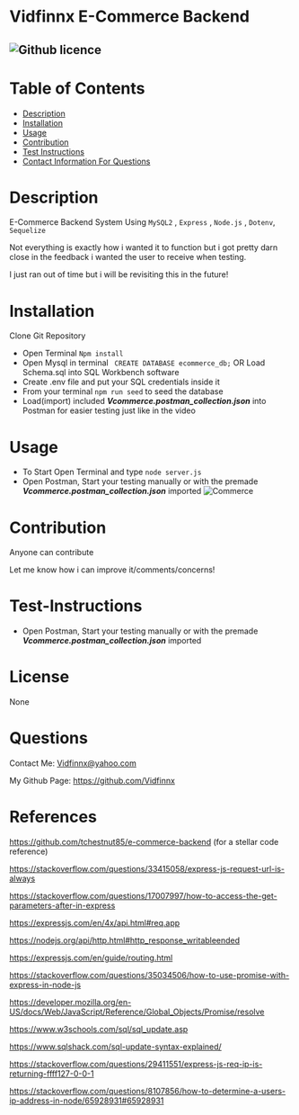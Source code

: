 # Vidfinnx E-Commerce Backend
  ![Github licence](https://img.shields.io/badge/Vidfinnx-Awesome-brightgreen)
  ----
  # Table of Contents
  - [Description](#description)
  - [Installation](#installation)
  - [Usage](#usage)
  - [Contribution](#contribution)
  - [Test Instructions](#test-instructions)
  - [Contact Information For Questions](#questions)
  # Description
  E-Commerce Backend System Using `MySQL2` , `Express` ,  `Node.js` , `Dotenv`,  `Sequelize`
  
  Not everything is exactly how i wanted it to function but i got pretty darn close in the feedback i wanted the user to receive
  when testing.

  I just ran out of time but i will be revisiting this in the future!

  # Installation
  Clone Git Repository

  - Open Terminal `Npm install`
  - Open Mysql in terminal ` CREATE DATABASE ecommerce_db;` OR Load Schema.sql into SQL Workbench software
  - Create .env file and put your SQL credentials inside it
  - From your terminal `npm run seed` to seed the database
  - Load(import) included ***Vcommerce.postman_collection.json*** into Postman for easier testing just like in the video




  # Usage
  - To Start Open Terminal and type `node server.js`
  - Open Postman, Start your testing manually or with the premade ***Vcommerce.postman_collection.json*** imported
  ![Commerce](https://user-images.githubusercontent.com/79023746/123597271-fb444e00-d7a7-11eb-8014-77c91efd3951.gif)

    
  # Contribution
  Anyone can contribute

  Let me know how i can improve it/comments/concerns!
  # Test-Instructions
 - Open Postman, Start your testing manually or with the premade ***Vcommerce.postman_collection.json*** imported
  # License
  None
  # Questions
  Contact Me: Vidfinnx@yahoo.com

  My Github Page: https://github.com/Vidfinnx

  # References
 https://github.com/tchestnut85/e-commerce-backend
  (for a stellar code reference)

  https://stackoverflow.com/questions/33415058/express-js-request-url-is-always

  https://stackoverflow.com/questions/17007997/how-to-access-the-get-parameters-after-in-express

  https://expressjs.com/en/4x/api.html#req.app

  https://nodejs.org/api/http.html#http_response_writableended

  https://expressjs.com/en/guide/routing.html

  https://stackoverflow.com/questions/35034506/how-to-use-promise-with-express-in-node-js

  https://developer.mozilla.org/en-US/docs/Web/JavaScript/Reference/Global_Objects/Promise/resolve

  https://www.w3schools.com/sql/sql_update.asp

  https://www.sqlshack.com/sql-update-syntax-explained/

  https://stackoverflow.com/questions/29411551/express-js-req-ip-is-returning-ffff127-0-0-1

  https://stackoverflow.com/questions/8107856/how-to-determine-a-users-ip-address-in-node/65928931#65928931
  
 
  
